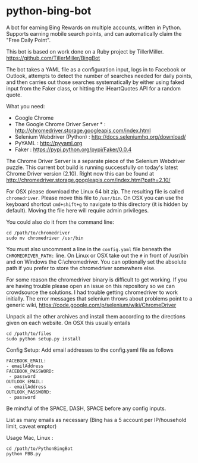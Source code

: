 python-bing-bot
===============

A bot for earning Bing Rewards on multiple accounts, written in Python.
Supports earning mobile search points, and can automatically claim the 
"Free Daily Point".

This bot is based on work done on a Ruby project by TillerMiller.
https://github.com/TillerMiller/BingBot

The bot takes a YAML file as a configuration input, logs in to Facebook or Outlook, 
attempts to detect the number of searches needed for daily points, and then carries
out those searches systematically by either using faked input from the Faker class,
or hitting the iHeartQuotes API for a random quote.

What you need:

- Google Chrome
- The Google Chrome Driver Server * : http://chromedriver.storage.googleapis.com/index.html
- Selenium Webdriver (Python) : http://docs.seleniumhq.org/download/
- PyYAML : http://pyyaml.org
- Faker : https://pypi.python.org/pypi/Faker/0.0.4

The Chrome Driver Server is a separate piece of the Selenium Webdriver puzzle. This current
bot build is running successfully on today's latest Chrome Driver version (2.10). Right now
this can be found at http://chromedriver.storage.googleapis.com/index.html?path=2.10/

For OSX please download the Linux 64 bit zip. The resulting file is called `chromedriver`. Please
move this file to `/usr/bin`. On OSX you can use the keyboard shortcut `cmd+shift+g` to navigate
to this directory (it is hidden by default). Moving the file here will require admin privileges.

You could also do it from the command line:

    cd /path/to/chromedriver
    sudo mv chromedriver /usr/bin
    
You must also uncomment a line in the `config.yaml` file beneath the `CHROMEDRIVER_PATH:` line.
On Linux or OSX take out the `#` in front of /usr/bin and on Windows the C:\chromedriver. You can 
optionally set the absolute path if you prefer to store the chromedriver somewhere else.
    
For some reason the chromedriver binary is difficult to get working. If you are having trouble please
open an issue on this repository so we can crowdsource the solutions. I had trouble getting chromedriver
to work initially. The error messages that selenium throws about problems point to a generic wiki, 
https://code.google.com/p/selenium/wiki/ChromeDriver
    

Unpack all the other archives and install them according to the directions given on each website.
On OSX this usually entails

    cd /path/to/files
    sudo python setup.py install

Config Setup:
Add email addresses to the config.yaml file as follows

    FACEBOOK_EMAIL:
    - emailAddress
    FACEBOOK_PASSWORD:
     - password
    OUTLOOK_EMAIL:
     - emailAddress
    OUTLOOK_PASSWORD:
     - password

Be mindful of the SPACE, DASH, SPACE before any config inputs.

List as many emails as necessary (Bing has a 5 account per IP/household limit, caveat emptor)


Usage
Mac, Linux : 

    cd /path/to/PythonBingBot
    python PBB.py
